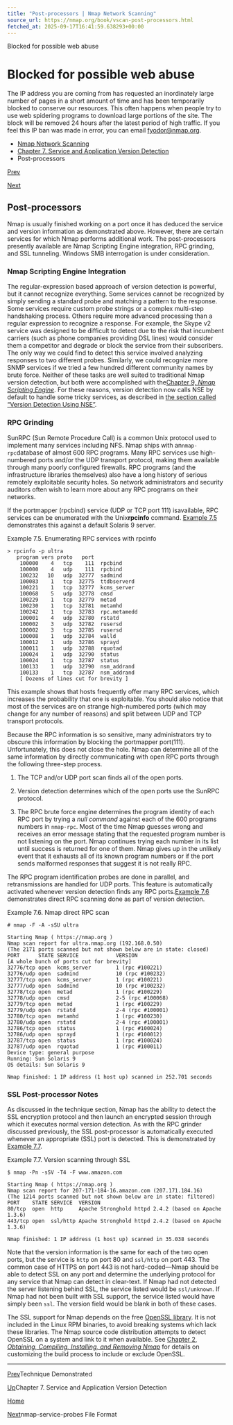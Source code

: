 ```yaml
---
title: "Post-processors | Nmap Network Scanning"
source_url: https://nmap.org/book/vscan-post-processors.html
fetched_at: 2025-09-17T16:41:59.638293+00:00
---
```


Blocked for possible web abuse

Blocked for possible web abuse
==========

The IP address you are coming from has requested an inordinately large number of pages in a short amount of time and has been temporarily blocked to conserve our resources. This often happens when people try to use web spidering programs to download large portions of the site. The block will be removed 24 hours after the latest period of high traffic. If you feel this IP ban was made in error, you can email fyodor@nmap.org.

* [Nmap Network Scanning](https://nmap.org/book/toc.html)
* [Chapter 7. Service and Application Version Detection](https://nmap.org/book/vscan.html)
* Post-processors

[Prev](https://nmap.org/book/vscan-technique-demo.html)

[Next](https://nmap.org/book/vscan-fileformat.html)

Post-processors
----------

[]()

Nmap is usually finished working on a port once it has deduced
the service and version information as demonstrated above. However,
there are certain services for which Nmap performs additional work.
The post-processors presently available are Nmap
Scripting Engine integration, RPC grinding, and SSL tunneling. Windows
SMB interrogation is under consideration.

### Nmap Scripting Engine Integration ###

[]()

The regular-expression based approach of version detection is
powerful, but it cannot recognize everything. Some services cannot be recognized by simply sending a standard probe and matching a pattern to the response. Some services require custom probe strings or a complex multi-step handshaking process. Others require more advanced processing than a regular expression to recognize a response. For example, the Skype v2 service was designed to be difficult to detect due to the risk that incumbent carriers (such as phone companies providing DSL lines) would consider them a competitor and degrade or block the service from their subscribers. The only way we could find to detect this service involved analyzing responses to two different probes. Similarly, we could recognize more SNMP services if we
tried a few hundred different community names by brute force. Neither
of these tasks are well suited to traditional Nmap version detection,
but both were accomplished with the[Chapter 9, *Nmap Scripting Engine*](https://nmap.org/book/nse.html). For these reasons, version detection now calls NSE by default to handle some tricky services, as described in [the section called “Version Detection Using NSE”](https://nmap.org/book/nse-vscan.html).

### RPC Grinding ###

[]()

SunRPC (Sun Remote Procedure Call) is a common Unix protocol
used to implement many services including NFS.
Nmap ships with an`nmap-rpc`[]()database of almost 600 RPC programs.
Many RPC services use high-numbered ports and/or the UDP transport
protocol, making them available through many poorly configured
firewalls. RPC programs (and the infrastructure libraries themselves)
also have a long history of serious remotely exploitable security holes.
So network administrators and security auditors often wish to learn more
about any RPC programs on their networks.

If the portmapper (rpcbind) service (UDP or TCP port 111) is[]()[]()available, RPC services can be enumerated with the Unix**rpcinfo**[]() command. [Example 7.5](https://nmap.org/book/vscan-post-processors.html#ex-version-detection-rpcinfo) demonstrates this against a default Solaris 9 server.

Example 7.5. Enumerating RPC services with rpcinfo

```
> rpcinfo -p ultra
   program vers proto   port
    100000    4   tcp    111  rpcbind
    100000    4   udp    111  rpcbind
    100232   10   udp  32777  sadmind
    100083    1   tcp  32775  ttdbserverd
    100221    1   tcp  32777  kcms_server
    100068    5   udp  32778  cmsd
    100229    1   tcp  32779  metad
    100230    1   tcp  32781  metamhd
    100242    1   tcp  32783  rpc.metamedd
    100001    4   udp  32780  rstatd
    100002    3   udp  32782  rusersd
    100002    3   tcp  32785  rusersd
    100008    1   udp  32784  walld
    100012    1   udp  32786  sprayd
    100011    1   udp  32788  rquotad
    100024    1   udp  32790  status
    100024    1   tcp  32787  status
    100133    1   udp  32790  nsm_addrand
    100133    1   tcp  32787  nsm_addrand
    [ Dozens of lines cut for brevity ]

```

This example shows that hosts frequently offer many RPC
services, which increases the probability that one is exploitable.
You should also notice that most of the services are on strange
high-numbered ports (which may change for any number of reasons) and
split between UDP and TCP transport protocols.

Because the RPC information is so sensitive, many administrators
try to obscure this information by blocking the portmapper port[]()(111). Unfortunately, this does not close the hole. Nmap can
determine all of the same information by directly communicating with open RPC
ports through the following three-step process.

1. The TCP and/or UDP port scan finds all of the open ports.

2. Version detection determines which of the open ports use the SunRPC protocol.

3. The RPC brute force engine determines the program
   identity of each RPC port by trying a *null command* against each of
   the 600 programs numbers in `nmap-rpc`. Most of
   the time Nmap guesses wrong and receives an error message
   stating that the requested program number is not listening on the
   port. Nmap continues trying each
   number in its list until success is returned for one of them.
   Nmap gives up in the unlikely event
   that it exhausts all of its known program numbers or if the port sends
   malformed responses that suggest it is not really
   RPC.

The RPC program identification probes are done in parallel, and
retransmissions are handled for UDP ports. This feature is
automatically activated whenever version detection finds any RPC
ports.[Example 7.6](https://nmap.org/book/vscan-post-processors.html#ex-version-detection-rpcscan) demonstrates direct RPC scanning done as part of version detection.

Example 7.6. Nmap direct RPC scan

[]()

```
# nmap -F -A -sSU ultra

Starting Nmap ( https://nmap.org )
Nmap scan report for ultra.nmap.org (192.168.0.50)
(The 2171 ports scanned but not shown below are in state: closed)
PORT      STATE SERVICE            VERSION
[A whole bunch of ports cut for brevity]
32776/tcp open  kcms_server        1 (rpc #100221)
32776/udp open  sadmind            10 (rpc #100232)
32777/tcp open  kcms_server        1 (rpc #100221)
32777/udp open  sadmind            10 (rpc #100232)
32778/tcp open  metad              1 (rpc #100229)
32778/udp open  cmsd               2-5 (rpc #100068)
32779/tcp open  metad              1 (rpc #100229)
32779/udp open  rstatd             2-4 (rpc #100001)
32780/tcp open  metamhd            1 (rpc #100230)
32780/udp open  rstatd             2-4 (rpc #100001)
32786/tcp open  status             1 (rpc #100024)
32786/udp open  sprayd             1 (rpc #100012)
32787/tcp open  status             1 (rpc #100024)
32787/udp open  rquotad            1 (rpc #100011)
Device type: general purpose
Running: Sun Solaris 9
OS details: Sun Solaris 9

Nmap finished: 1 IP address (1 host up) scanned in 252.701 seconds

```

[]()

### SSL Post-processor Notes ###

[]()

As discussed in the technique section,
Nmap has the ability to detect the SSL
encryption protocol and then launch an encrypted session through which
it executes normal version detection. As with the RPC grinder
discussed previously, the SSL post-processor is automatically executed
whenever an appropriate (SSL) port is detected. This is demonstrated by [Example 7.7](https://nmap.org/book/vscan-post-processors.html#ex-version-detection-ssl).

Example 7.7. Version scanning through SSL

[]()

```
$ nmap -Pn -sSV -T4 -F www.amazon.com

Starting Nmap ( https://nmap.org )
Nmap scan report for 207-171-184-16.amazon.com (207.171.184.16)
(The 1214 ports scanned but not shown below are in state: filtered)
PORT    STATE SERVICE  VERSION
80/tcp  open  http     Apache Stronghold httpd 2.4.2 (based on Apache 1.3.6)
443/tcp open  ssl/http Apache Stronghold httpd 2.4.2 (based on Apache 1.3.6)

Nmap finished: 1 IP address (1 host up) scanned in 35.038 seconds

```

Note that the version information is the same for each of the
two open ports, but the service is `http` on
port 80 and `ssl/http` on port 443. The
common case of HTTPS on port 443 is not hard-coded—Nmap should be able to detect SSL on any
port and determine the underlying protocol for any service that Nmap can
detect in clear-text. If Nmap had not detected the server listening
behind SSL, the service listed would be `ssl/unknown`. If Nmap
had not been built with SSL support, the service listed would have
simply been `ssl`. The version field would be blank in both
of these cases.

The SSL support for Nmap depends on
the free [OpenSSL library](http://www.openssl.org/)[](). It is not included in the Linux
RPM binaries, to avoid breaking systems which lack these libraries.
The Nmap source code distribution attempts to detect OpenSSL on
a system and link to it when available. See [Chapter 2, *Obtaining, Compiling, Installing, and Removing Nmap*](https://nmap.org/book/install.html) for details on customizing the build process to include or exclude OpenSSL.

---

[Prev](https://nmap.org/book/vscan-technique-demo.html)Technique Demonstrated

[Up](https://nmap.org/book/vscan.html)Chapter 7. Service and Application Version Detection

[Home](https://nmap.org/book/toc.html)

[Next](https://nmap.org/book/vscan-fileformat.html)nmap-service-probes File Format